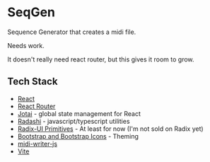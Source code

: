 # SeqGen

Sequence Generator that creates a midi file.

Needs work.

It doesn't really need react router, but this gives it room to grow.

## Tech Stack

- [React](https://react.dev/)
- [React Router](https://reactrouter.com)
- [Jotai](https://jotai.org/) - global state management for React
- [Radashi](https://radashi.js.org) - javascript/typescript utilities
- [Radix-UI Primitives](https://www.radix-ui.com/primitives) -
  At least for now (I'm not sold on Radix yet)
- [Bootstrap and Bootstrap Icons](https://getbootstrap.com/) - Theming
- [midi-writer-js](https://www.npmjs.com/package/midi-writer-js)
- [Vite](https://vite.dev/)

